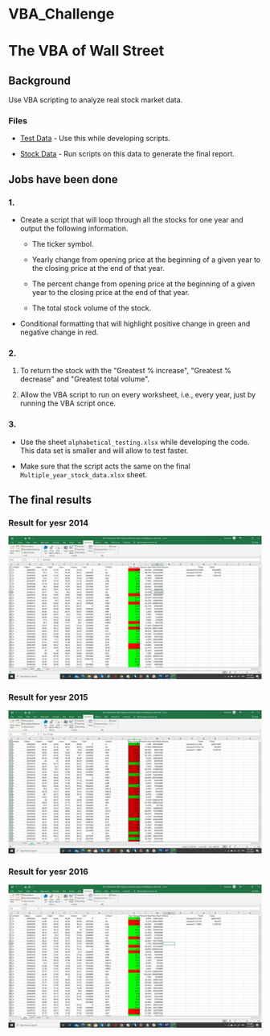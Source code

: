 # VBA_Challenge
# The VBA of Wall Street

## Background

Use VBA scripting to analyze real stock market data. 

### Files

* [Test Data](Resources/alphabetical_testing.xlsx) - Use this while developing scripts.

* [Stock Data](Resources/Multiple_year_stock_data.xlsx) - Run scripts on this data to generate the final report.


## Jobs have been done

### 1.

* Create a script that will loop through all the stocks for one year and output the following information.

  * The ticker symbol.

  * Yearly change from opening price at the beginning of a given year to the closing price at the end of that year.

  * The percent change from opening price at the beginning of a given year to the closing price at the end of that year.

  * The total stock volume of the stock.

* Conditional formatting that will highlight positive change in green and negative change in red.


### 2.

1. To return the stock with the "Greatest % increase", "Greatest % decrease" and "Greatest total volume". 

2. Allow the VBA script to run on every worksheet, i.e., every year, just by running the VBA script once.

### 3.

* Use the sheet `alphabetical_testing.xlsx` while developing the code. This data set is smaller and will allow to test faster. 

* Make sure that the script acts the same on the final `Multiple_year_stock_data.xlsx` sheet. 


## The final results

### Result for yesr 2014

![Result 2014](/images/screenshot2014.PNG)

### Result for yesr 2015

![Result 2015](/images/screenshot2015.PNG)

### Result for yesr 2016

![Result 2016](/images/screenshot2016.PNG)


